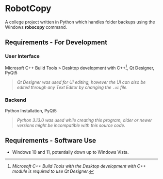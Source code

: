 # RobotCopy
A college project written in Python which handles folder backups using the Windows **robocopy** command. 


## Requirements - For Development

### User Interface
Microsoft C++ Build Tools > Desktop development with C++[^1], Qt Designer, PyQt5
[^1]: *Microsoft C++ Build Tools with the Desktop development with C++ module is required to use Qt Designer.*
>  *Qt Designer was used for UI editing, however the UI can also be edited through any Text Editor by changing the `.ui` file.*

### Backend
Python Installation,  PyQt5
> *Python 3.13.0 was used while creating this program, older or newer versions might be incompatible with this source code.*


## Requirements - Software Use
- Windows 10 and 11, potentially down up to Windows Vista.
